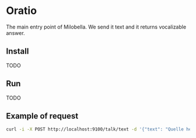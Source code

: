 # Oratio
The main entry point of Milobella. We send it text and it returns vocalizable
answer.

## Install
TODO

## Run
TODO

## Example of request
```bash
curl -i -X POST http://localhost:9100/talk/text -d '{"text": "Quelle heure il est ? "}'
```